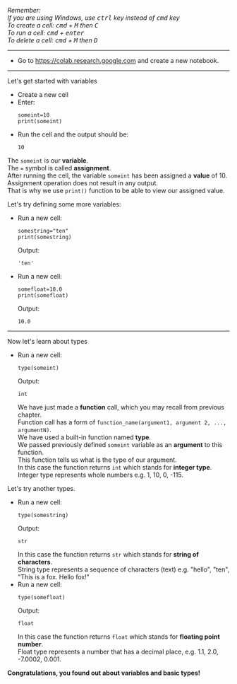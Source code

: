 *Remember:*  
*If you are using Windows, use <kbd>ctrl</kbd> key instead of <kbd>cmd</kbd> key*  
*To create a cell: <kbd>cmd</kbd> + <kbd>M</kbd> then <kbd>C</kbd>*  
*To run a cell: <kbd>cmd</kbd> + <kbd>enter</kbd>*  
*To delete a cell: <kbd>cmd</kbd> + <kbd>M</kbd> then <kbd>D</kbd>*  

---
* Go to https://colab.research.google.com and create a new notebook.
---
Let's get started with variables  
* Create a new cell
* Enter:  
  ```
  someint=10
  print(someint)
  ```  
* Run the cell and the output should be:  
  ```
  10
  ```  
 The `someint` is our **variable**.  
 The `=` symbol is called **assignment**.  
 After running the cell, the variable `someint` has been assigned a **value** of 10.  
 Assignment operation does not result in any output.  
 That is why we use `print()` function to be able to view our assigned value.
  
Let's try defining some more variables:  
* Run a new cell:  
  ```
  somestring="ten"
  print(somestring)
  ```  
  Output:  
  ```
  'ten'
  ```  
  
* Run a new cell:  
  ```
  somefloat=10.0
  print(somefloat)
  ```  
  Output:  
  ```
  10.0
  ```
---
Now let's learn about types  
* Run a new cell:  
  ```
  type(someint)
  ```  
  Output:  
  ```
  int
  ```  
  We have just made a **function** call, which you may recall from previous chapter.  
  Function call has a form of `function_name(argument1, argument 2, ..., argumentN)`.  
  We have used a built-in function named **type**.  
  We passed previously defined `someint` variable as an **argument** to this function.  
  This function tells us what is the type of our argument.   
  In this case the function returns `int` which stands for **integer type**.  
  Integer type represents whole numbers e.g. 1, 10, 0, -115.  
  
Let's try another types.  
* Run a new cell:  
  ```
  type(somestring)
  ```  
  Output:  
  ```
  str
  ```  
  In this case the function returns `str` which stands for **string of characters**.  
  String type represents a sequence of characters (text) e.g. "hello", "ten", "This is a fox. Hello fox!"  
* Run a new cell:  
  ```
  type(somefloat)
  ```  
  Output:  
  ```
  float
  ```  
  In this case the function returns `float` which stands for **floating point number**.  
  Float type represents a number that has a decimal place, e.g. 1.1, 2.0, -7.0002, 0.001.
 
**Congratulations, you found out about variables and basic types!**

    
